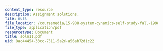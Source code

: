 ```yaml
---
content_type: resource
description: Assignment solutions.
file: null
file_location: /coursemedia/15-988-system-dynamics-self-study-fall-1998-spring-1999/8ac4445433cc75115a2da56ab72d1c22_soln11.pdf
file_type: application/pdf
resourcetype: Document
title: soln11.pdf
uid: 8ac44454-33cc-7511-5a2d-a56ab72d1c22
---
```

